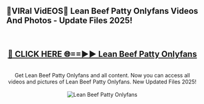 <h2>🔴VIRal VidEOS🔴 Lean Beef Patty Onlyfans Videos And Photos - Update Files 2025!</h2>
<br>
<div align="center">
<h2><a href="https://virallinks.top/odZfE0" rel="nofollow">🔴 CLICK HERE 🌐==►► Lean Beef Patty Onlyfans</a></h2>
<br>
Get Lean Beef Patty Onlyfans and all content. Now you can access all videos and pictures of Lean Beef Patty Onlyfans. New Updated Files 2025!
<br>
<br>
<a href="https://virallinks.top/odZfE0" rel="nofollow" data-target="animated-image.originalLink"><img src="https://i.imgur.com/dJHk4Zq.gif)" alt="Lean Beef Patty Onlyfans" style="max-width: 100%; display: inline-block;" data-target="animated-image.originalImage"></a>
</div>
<br>
